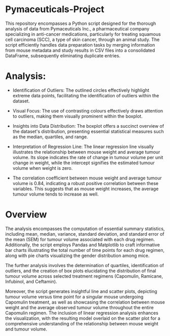 # Pymaceuticals-Project

This repository encompasses a Python script designed for the thorough analysis of data from Pymaceuticals Inc., a pharmaceutical company specializing in anti-cancer medications, particularly for treating squamous cell carcinoma (SCC), a type of skin cancer, through an animal study. The script efficiently handles data preparation tasks by merging information from mouse metadata and study results in CSV files into a consolidated DataFrame, subsequently eliminating duplicate entries.

# Analysis:

- Identification of Outliers: The outlined circles effectively highlight extreme data points, facilitating the identification of outliers within the dataset.

- Visual Focus: The use of contrasting colours effectively draws attention to outliers, making them visually prominent within the boxplot.

- Insights into Data Distribution: The boxplot offers a succinct overview of the dataset's distribution, presenting essential statistical measures such as the median, quartiles, and range.

- Interpretation of Regression Line: The linear regression line visually illustrates the relationship between mouse weight and average tumour volume. Its slope indicates the rate of change in tumour volume per unit change in weight, while the intercept signifies the estimated tumour volume when weight is zero.

- The correlation coefficient between mouse weight and average tumour volume is 0.84, indicating a robust positive correlation between these variables. This suggests that as mouse weight increases, the average tumour volume tends to increase as well.

# Overview 

The analysis encompasses the computation of essential summary statistics, including mean, median, variance, standard deviation, and standard error of the mean (SEM) for tumour volume associated with each drug regimen. Additionally, the script employs Pandas and Matplotlib to craft informative bar charts illustrating the total number of time points for each drug regimen, along with pie charts visualizing the gender distribution among mice.

The further analysis involves the determination of quartiles, identification of outliers, and the creation of box plots elucidating the distribution of final tumour volume across selected treatment regimens (Capomulin, Ramicane, Infubinol, and Ceftamin).

Moreover, the script generates insightful line and scatter plots, depicting tumour volume versus time point for a singular mouse undergoing Capomulin treatment, as well as showcasing the correlation between mouse weight and the average observed tumour volume throughout the entire Capomulin regimen. The inclusion of linear regression analysis enhances the visualization, with the resulting model overlaid on the scatter plot for a comprehensive understanding of the relationship between mouse weight and tumour volume.





